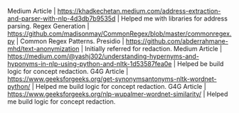 Medium Article | https://khadkechetan.medium.com/address-extraction-and-parser-with-nlp-4d3db7b9535d | Helped me with libraries for address parsing.
Regex Generation | https://github.com/madisonmay/CommonRegex/blob/master/commonregex.py | Common Regex Patterns.
Presidio | https://github.com/abderrahmane-mhd/text-anonymization | Initially referred for redaction.
Medium Article | https://medium.com/@yashj302/understanding-hypernyms-and-hyponyms-in-nlp-using-python-and-nltk-1d53587fea0e | Helped be build logic for concept redaction.
G4G Article | https://www.geeksforgeeks.org/get-synonymsantonyms-nltk-wordnet-python/ | Helped me build logic for concept redaction.
G4G Article | https://www.geeksforgeeks.org/nlp-wupalmer-wordnet-similarity/ | Helped me build logic for concept redaction.